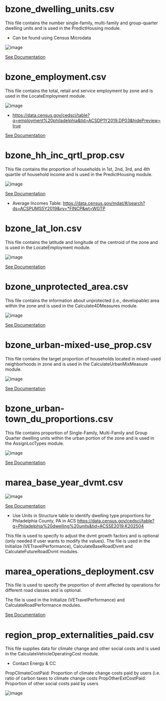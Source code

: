 

# bzone_dwelling_units.csv

This file contains the number single-family, multi-family and group-quarter dwelling units and is used in the PredictHousing module.

- Can be found using Census Microdata 

![image](https://user-images.githubusercontent.com/85887330/122844004-b6637780-d2ce-11eb-91aa-9aa78a15695c.png)

[See Documentation](https://github.com/VisionEval/VisionEval-Docs/blob/master/tutorials/verspm/Modules_and_Outputs.md/#predicthousing)

# bzone_employment.csv 

This file contains the total, retail and service employment by zone and is used in the LocateEmployment module.

![image](https://user-images.githubusercontent.com/85887330/122843962-9e8bf380-d2ce-11eb-9e6c-623445c6971b.png)

- https://data.census.gov/cedsci/table?q=employment%20philadelphia&tid=ACSDP1Y2019.DP03&hidePreview=true 

[See Documentation](https://github.com/VisionEval/VisionEval-Docs/blob/master/tutorials/verspm/Modules_and_Outputs.md/#locateemployment)

# bzone_hh_inc_qrtl_prop.csv 

This file contains the proportion of households in 1st, 2nd, 3rd, and 4th quartile of household income and is used in the PredictHousing module.

![image](https://user-images.githubusercontent.com/85887330/122843708-1d346100-d2ce-11eb-939b-051ba1a01c86.png)

[See Documentation](https://github.com/VisionEval/VisionEval-Docs/blob/master/tutorials/verspm/Modules_and_Outputs.md/#predicthousing)

- Average Incomes Table: https://data.census.gov/mdat/#/search?ds=ACSPUMS5Y2019&vv=*FINCP&wt=WGTP 

# bzone_lat_lon.csv 

This file contains the latitude and longitude of the centroid of the zone and is used in the LocateEmployment module.

![image](https://user-images.githubusercontent.com/85887330/122843893-78665380-d2ce-11eb-930f-5127e908f2e2.png)

[See Documentation](https://github.com/VisionEval/VisionEval-Docs/blob/master/tutorials/verspm/Modules_and_Outputs.md/#locateemployment)



# bzone_unprotected_area.csv

This file contains the information about unprotected (i.e., developable) area within the zone and is used in the Calculate4DMeasures module.

![image](https://user-images.githubusercontent.com/85887330/122823760-c028b300-d2ad-11eb-930a-5aebe317c93b.png)

[See Documentation](https://github.com/VisionEval/VisionEval-Docs/blob/master/tutorials/verspm/Modules_and_Outputs.md/#calculate4dmeasures)

# bzone_urban-mixed-use_prop.csv

This file contains the target proportion of households located in mixed-used neighborhoods in zone and is used in the CalculateUrbanMixMeasure module.

![image](https://user-images.githubusercontent.com/85887330/122823654-a1c2b780-d2ad-11eb-9e68-db7a49fa9777.png)

[See Documentation](https://github.com/VisionEval/VisionEval-Docs/blob/master/tutorials/verspm/Modules_and_Outputs.md/#user-input-files-8)

# bzone_urban-town_du_proportions.csv 

This file contains proportion of Single-Family, Multi-Family and Group Quarter dwelling units within the urban portion of the zone and is used in the AssignLocTypes module.

![image](https://user-images.githubusercontent.com/85887330/122951213-1d267680-d34b-11eb-9297-a943b68c69e0.png)

[See Documentation](https://github.com/VisionEval/VisionEval-Docs/blob/master/tutorials/verspm/Modules_and_Outputs.md/#assignloctypes)

# marea_base_year_dvmt.csv 

![image](https://user-images.githubusercontent.com/85887330/122965840-a55e4900-d356-11eb-89b3-1208ce3828cd.png)

[See Documentation](https://github.com/VisionEval/VisionEval-Docs/blob/master/tutorials/verspm/Modules_and_Outputs.md/#initialize-vetravelperformance)

- Use Units in Structure table to identify dwelling type proportions for Philadelphia County, PA in ACS
https://data.census.gov/cedsci/table?q=Philadelphia%20dwelling%20units&tid=ACSSE2019.K202504 

This file is used to specify to adjust the dvmt growth factors and is optional (only needed if user wants to modify the values). The file is used in the Initialize (VETravelPerformance), CalculateBaseRoadDvmt and CalculateFutureRoadDvmt modules.

# marea_operations_deployment.csv 

This file is used to specify the proportion of dvmt affected by operations for different road classes and is optional. 

The file is used in the Initialize (VETravelPerformance) and CalculateRoadPerformance modules.

[See Documentation](https://github.com/VisionEval/VisionEval-Docs/blob/master/tutorials/verspm/Modules_and_Outputs.md/#calculateroadperformance)

# region_prop_externalities_paid.csv 

This file supplies data for climate change and other social costs and is used in the CalculateVehicleOperatingCost module.

- Contact Energy & CC

PropClimateCostPaid: Proportion of climate change costs paid by users (i.e. ratio of carbon taxes to climate change costs
PropOtherExtCostPaid: Proportion of other social costs paid by users

![image](https://user-images.githubusercontent.com/85887330/122958094-8c529980-d350-11eb-9dc9-77419a3ca3e2.png)

